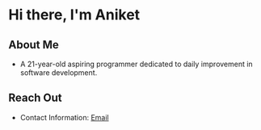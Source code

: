# Hi there, I'm Aniket 

## About Me
- A 21-year-old aspiring programmer dedicated to daily improvement in software development.

## Reach Out
-  Contact Information: [Email](mailto:sahuaniket115@gmail.com)
